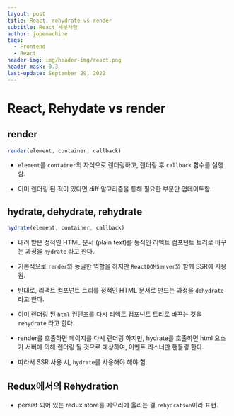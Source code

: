```yaml
---
layout: post
title: React, rehydrate vs render
subtitle: React 세부사항
author: jopemachine
tags:
  - Frontend
  - React
header-img: img/header-img/react.png
header-mask: 0.3
last-update: September 29, 2022
---
```


# React, Rehydate vs render

## render

```js
render(element, container, callback)
```

- `element`를 `container`의 자식으로 렌더링하고, 렌더링 후 `callback` 함수를 실행함.

- 이미 렌더링 된 적이 있다면 diff 알고리즘을 통해 필요한 부분만 업데이트함.

## hydrate, dehydrate, rehydrate

```js
hydrate(element, container, callback)
```

- 내려 받은 정적인 HTML 문서 (plain text)를 동적인 리액트 컴포넌트 트리로 바꾸는 과정을 `hydrate` 라고 한다.

- 기본적으로 `render`와 동일한 역할을 하지만 `ReactDOMServer`와 함께 SSR에 사용됨.

- 반대로, 리액트 컴포넌트 트리를 정적인 HTML 문서로 만드는 과정을 `dehydrate` 라고 한다.

- 이미 렌더링 된 `html` 컨텐츠를 다시 리액트 컴포넌트 트리로 바꾸는 것을 `rehydrate` 라고 한다.

- render를 호출하면 페이지를 다시 렌더링 하지만, hydrate를 호출하면 html 요소가 서버에 의해 렌더링 될 것으로 예상하여, 이벤트 리스너만 핸들링 한다.

- 따라서 SSR 사용 시, `hydrate`를 사용해야 해야 함.

## Redux에서의 Rehydration

- persist 되어 있는 redux store를 메모리에 올리는 걸 `rehydration`이라 표현.
